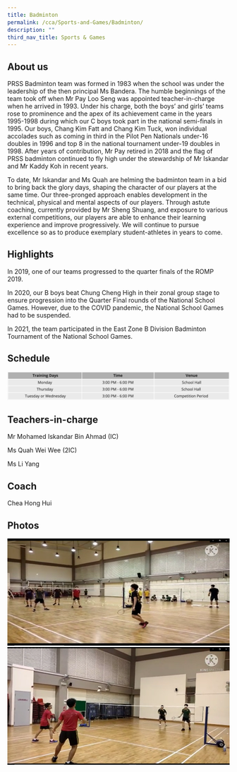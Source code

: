 ```yaml
---
title: Badminton
permalink: /cca/Sports-and-Games/Badminton/
description: ""
third_nav_title: Sports & Games
---
```

About us
--------

PRSS Badminton team was formed in 1983 when the school was under the leadership of the then principal Ms Bandera. The humble beginnings of the team took off when Mr Pay Loo Seng was appointed teacher-in-charge when he arrived in 1993. Under his charge, both the boys’ and girls’ teams rose to prominence and the apex of its achievement came in the years 1995-1998 during which our C boys took part in the national semi-finals in 1995. Our boys, Chang Kim Fatt and Chang Kim Tuck, won individual accolades such as coming in third in the Pilot Pen Nationals under-16 doubles in 1996 and top 8 in the national tournament under-19 doubles in 1998. After years of contribution, Mr Pay retired in 2018 and the flag of PRSS badminton continued to fly high under the stewardship of Mr Iskandar and Mr Kaddy Koh in recent years.

To date, Mr Iskandar and Ms Quah are helming the badminton team in a bid to bring back the glory days, shaping the character of our players at the same time. Our three-pronged approach enables development in the technical, physical and mental aspects of our players. Through astute coaching, currently provided by Mr Sheng Shuang, and exposure to various external competitions, our players are able to enhance their learning experience and improve progressively. We will continue to pursue excellence so as to produce exemplary student-athletes in years to come. 

Highlights
----------

In 2019, one of our teams progressed to the quarter finals of the ROMP 2019.

  

In 2020, our B boys beat Chung Cheng High in their zonal group stage to ensure progression into the Quarter Final rounds of the National School Games. However, due to the COVID pandemic, the National School Games had to be suspended.

  

In 2021, the team participated in the East Zone B Division Badminton Tournament of the National School Games.

Schedule
--------
![](/images/badmintonsch.png)

Teachers-in-charge
------------------

Mr Mohamed Iskandar Bin Ahmad (IC)

Ms Quah Wei Wee (2IC)

Ms Li Yang

Coach
-----

Chea Hong Hui

Photos
------

![](/images/Student%20in%20action%201.png)
![](/images/Student%20in%20action%202.png)